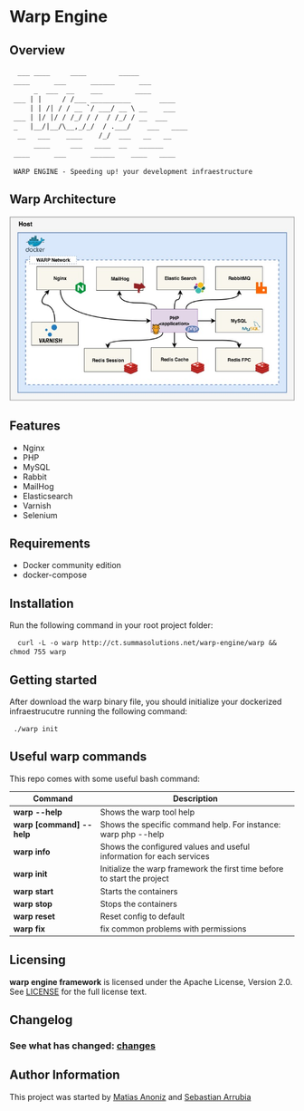 # Warp Engine

## Overview


```
  ___ ____     ____        _____
 ____      ___      ______      ___
      _  ___  __    ___        ____
 ___ | |     / /___ __________       ____
     | | /| / / __ `/ ___/ __ \ __    ___
 ___ | |/ |/ / /_/ / /  / /_/ / __  ___
 _   |__/|__/\__,_/_/  / .___/    ___   ____
  __   ___    ____    /_/  ___   __   __
      ____     ___   ____  __   ______
 ____      ___      ______    ____   ____

 WARP ENGINE - Speeding up! your development infraestructure
```

##  Warp Architecture

![Warp Architecture](release/landing/img/warp_architecture.jpg)


## Features

* Nginx
* PHP
* MySQL
* Rabbit
* MailHog
* Elasticsearch
* Varnish
* Selenium

## Requirements

* Docker community edition
* docker-compose


## Installation

Run the following command in your root project folder:

```
  curl -L -o warp http://ct.summasolutions.net/warp-engine/warp && chmod 755 warp
```

## Getting started

After download the warp binary file, you should initialize your dockerized infraestrucutre running the following command:

```
 ./warp init	
```

## Useful warp commands

This repo comes with some useful bash command:

|  Command  |  Description  |
|  -------  |  -----------  |
| **warp --help** | Shows the warp tool help |
| **warp [command] --help** | Shows the specific command help. For instance: warp php --help |
| **warp info** | Shows the configured values and useful information for each services |
| **warp init** |  Initialize the warp framework the first time before to start the project |
| **warp start** | Starts the containers |
| **warp stop** | Stops the containers |
| **warp reset** | Reset config to default |
| **warp fix** | fix common problems with permissions |


## Licensing

**warp engine framework** is licensed under the Apache License, Version 2.0.
See [LICENSE](LICENSE) for the full license text.



## Changelog

### See what has changed: [changes](CHANGES.md)

## Author Information

This project was started by [Matias Anoniz](https://github.com/yosoyfunes/) and [Sebastian Arrubia](https://github.com/sarrubia/)
